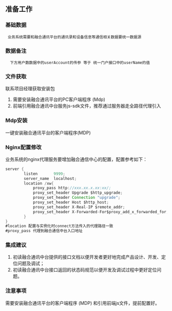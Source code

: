 
## 准备工作
### 基础数据

     业务系统需要和融合通讯平台的通讯录和设备信息等通信相关数据要统一数据源

### 数据备注

      下方用户数数据中的userAccount的传参 等于 统一门户接口中的userName的值

### 文件获取
联系项目经理获取安装包
1. 需要安装融合通讯平台的PC客户端程序 (Mdp)
2. 前端引用融合通讯中台服务js-sdk文件，推荐通过服务器走全路径代理引入

### Mdp安装

一键安装融合通讯平台的客户端程序(MDP)

### Nginx配置修改

业务系统的nginx代理服务要增加融合通信中心的配置，配置参考如下：

```java
server {
        listen       9999;
        server_name  localhost;
        location /xw{
            proxy_pass http://xxx.xx.x.xx:xx/;
            proxy_set_header Upgrade $http_upgrade;
            proxy_set_header Connection "upgrade";
            proxy_set_header Host $http_host;
            proxy_set_header X-Real-IP $remote_addr;
            proxy_set_header X-Forwarded-For$proxy_add_x_forwarded_for;
        }
}
#location 配置与实例化时connect方法传入的代理路径一致
#proxy_pass 代理到融合通信中台入口地址
```

### 集成建议

1. 初读融合通讯中台提供的接口文档以便开发者更好地完成产品设计、开发、定位问题及调试； 
2. 初读融合通讯中台接口返回的状态码规范以便开发及调试过程中更好定位问题。 

### 注意事项

需要安装融合通讯平台的客户端程序 (MDP) 和引用前端js文件，提前配置好。